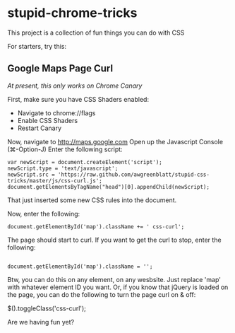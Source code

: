 stupid-chrome-tricks
====================

This project is a collection of fun things you can do with CSS

For starters, try this:

Google Maps Page Curl
---------------------
_At present, this only works on Chrome Canary_

First, make sure you have CSS Shaders enabled:

* Navigate to chrome://flags
* Enable CSS Shaders
* Restart Canary

Now, navigate to http://maps.google.com
Open up the Javascript Console (⌘-Option-J)
Enter the following script:

    var newScript = document.createElement('script');
    newScript.type = 'text/javascript';
    newScript.src = 'https://raw.github.com/awgreenblatt/stupid-css-tricks/master/js/css-curl.js';
    document.getElementsByTagName("head")[0].appendChild(newScript);

That just inserted some new CSS rules into the document.

Now, enter the following:

    document.getElementById('map').className += ' css-curl';

The page should start to curl.
If you want to get the curl to stop, enter the following:

<code>
document.getElementById('map').className = '';
</code>

Btw, you can do this on any element, on any wesbsite.  Just replace 'map' with whatever element ID you want.
Or, if you know that jQuery is loaded on the page, you can do the following to turn the page curl on & off:

$(<selector>).toggleClass('css-curl');

Are we having fun yet?
